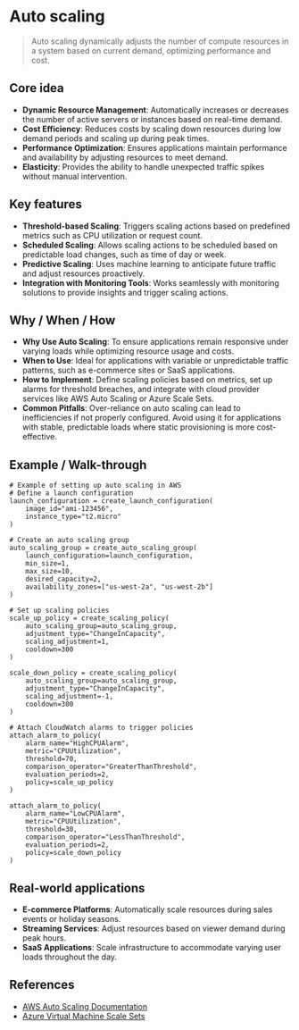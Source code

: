# Auto scaling

> Auto scaling dynamically adjusts the number of compute resources in a system based on current demand, optimizing performance and cost.

## Core idea
- **Dynamic Resource Management**: Automatically increases or decreases the number of active servers or instances based on real-time demand.
- **Cost Efficiency**: Reduces costs by scaling down resources during low demand periods and scaling up during peak times.
- **Performance Optimization**: Ensures applications maintain performance and availability by adjusting resources to meet demand.
- **Elasticity**: Provides the ability to handle unexpected traffic spikes without manual intervention.

## Key features
- **Threshold-based Scaling**: Triggers scaling actions based on predefined metrics such as CPU utilization or request count.
- **Scheduled Scaling**: Allows scaling actions to be scheduled based on predictable load changes, such as time of day or week.
- **Predictive Scaling**: Uses machine learning to anticipate future traffic and adjust resources proactively.
- **Integration with Monitoring Tools**: Works seamlessly with monitoring solutions to provide insights and trigger scaling actions.

## Why / When / How
- **Why Use Auto Scaling**: To ensure applications remain responsive under varying loads while optimizing resource usage and costs.
- **When to Use**: Ideal for applications with variable or unpredictable traffic patterns, such as e-commerce sites or SaaS applications.
- **How to Implement**: Define scaling policies based on metrics, set up alarms for threshold breaches, and integrate with cloud provider services like AWS Auto Scaling or Azure Scale Sets.
- **Common Pitfalls**: Over-reliance on auto scaling can lead to inefficiencies if not properly configured. Avoid using it for applications with stable, predictable loads where static provisioning is more cost-effective.

## Example / Walk-through
```pseudo
# Example of setting up auto scaling in AWS
# Define a launch configuration
launch_configuration = create_launch_configuration(
    image_id="ami-123456",
    instance_type="t2.micro"
)

# Create an auto scaling group
auto_scaling_group = create_auto_scaling_group(
    launch_configuration=launch_configuration,
    min_size=1,
    max_size=10,
    desired_capacity=2,
    availability_zones=["us-west-2a", "us-west-2b"]
)

# Set up scaling policies
scale_up_policy = create_scaling_policy(
    auto_scaling_group=auto_scaling_group,
    adjustment_type="ChangeInCapacity",
    scaling_adjustment=1,
    cooldown=300
)

scale_down_policy = create_scaling_policy(
    auto_scaling_group=auto_scaling_group,
    adjustment_type="ChangeInCapacity",
    scaling_adjustment=-1,
    cooldown=300
)

# Attach CloudWatch alarms to trigger policies
attach_alarm_to_policy(
    alarm_name="HighCPUAlarm",
    metric="CPUUtilization",
    threshold=70,
    comparison_operator="GreaterThanThreshold",
    evaluation_periods=2,
    policy=scale_up_policy
)

attach_alarm_to_policy(
    alarm_name="LowCPUAlarm",
    metric="CPUUtilization",
    threshold=30,
    comparison_operator="LessThanThreshold",
    evaluation_periods=2,
    policy=scale_down_policy
)
```

## Real-world applications
- **E-commerce Platforms**: Automatically scale resources during sales events or holiday seasons.
- **Streaming Services**: Adjust resources based on viewer demand during peak hours.
- **SaaS Applications**: Scale infrastructure to accommodate varying user loads throughout the day.

## References
- [AWS Auto Scaling Documentation](https://docs.aws.amazon.com/autoscaling/index.html)
- [Azure Virtual Machine Scale Sets](https://learn.microsoft.com/en-us/azure/virtual-machine-scale-sets/overview)